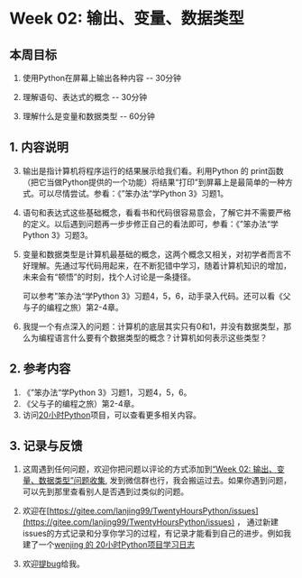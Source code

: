 # Week 02:  输出、变量、数据类型

## 本周目标

1. 使用Python在屏幕上输出各种内容     --  30分钟

2. 理解语句、表达式的概念                     -- 30分钟

3. 理解什么是变量和数据类型                 -- 60分钟

   

## 1. 内容说明

3. 输出是指计算机将程序运行的结果展示给我们看。利用Python 的 print函数（把它当做Python提供的一个功能）将结果“打印”到屏幕上是最简单的一种方式。可以尽情尝试。参看：《”笨办法“学Python 3》习题1。

2. 语句和表达式这些基础概念，看看书和代码很容易意会，了解它并不需要严格的定义。以后遇到问题再一步步修正自己的看法即可，参看：《”笨办法“学Python 3》习题3。

3. 变量和数据类型是计算机最基础的概念，这两个概念又相关，对初学者而言不好理解。先通过写代码用起来，在不断犯错中学习，随着计算机知识的增加，未来会有“顿悟”的时刻，找个人讨论是一条捷径。

   可以参考”笨办法“学Python 3》习题4，5，6，动手录入代码。还可以看《父与子的编程之旅）第2-4章。

4. 我提一个有点深入的问题：计算机的底层其实只有0和1，并没有数据类型，那么为编程语言什么要有个数据类型的概念？计算机如何表示这些类型？

    

## 2. 参考内容

1. 《”笨办法“学Python 3》习题1，习题4，5，6。
2. 《父与子的编程之旅）第2-4章。
3. 访问[20小时Python](https://gitee.com/lanjing99/TwentyHoursPython)项目，可以查看更多相关内容。



## 3. 记录与反馈

1. 这周遇到任何问题，欢迎你把问题以评论的方式添加到[“Week 02: 输出、变量、数据类型”问题收集](https://gitee.com/lanjing99/TwentyHoursPython/issues/I1VQ87), 发到微信群也行，我会搬运过去。如果你遇到问题，可以先到那里查看别人是否遇到过类似的问题。

2. 欢迎在[https://gitee.com/lanjing99/TwentyHoursPython/issues](https://gitee.com/lanjing99/TwentyHoursPython/issues) ， 通过新建issues的方式记录和分享你学习的过程，有记录才能看到自己的进步。例如我建了一个[wenjing 的 20小时Python项目学习日志](https://gitee.com/lanjing99/TwentyHoursPython/issues/I1UGGG)

3. 欢迎[提bug](https://gitee.com/lanjing99/TwentyHoursPython/issues/I1UBYH)给我。

